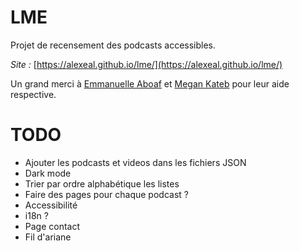 # LME

Projet de recensement des podcasts accessibles.

*Site :* [https://alexeal.github.io/lme/](https://alexeal.github.io/lme/)

Un grand merci à [Emmanuelle Aboaf](https://github.com/emma11y) et [Megan Kateb](https://www.instagram.com/meganktb/) pour leur aide respective.

# TODO
- Ajouter les podcasts et videos dans les fichiers JSON
- Dark mode
- Trier par ordre alphabétique les listes
- Faire des pages pour chaque podcast ?
- Accessibilité
- i18n ?
- Page contact
- Fil d'ariane
